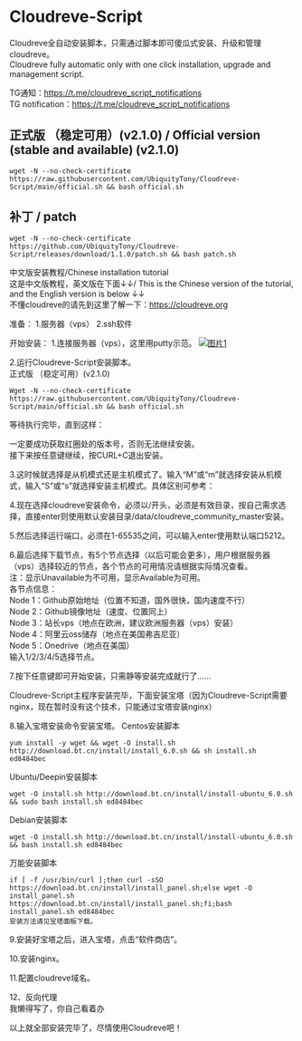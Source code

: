 # Cloudreve-Script
Cloudreve全自动安装脚本，只需通过脚本即可傻瓜式安装、升级和管理cloudreve。<br>
Cloudreve fully automatic only with one click installation, upgrade and management script.

TG通知：https://t.me/cloudreve_script_notifications<br>
TG notification：https://t.me/cloudreve_script_notifications
## 正式版 （稳定可用）(v2.1.0) / Official version (stable and available) (v2.1.0)

```shell
wget -N --no-check-certificate https://raw.githubusercontent.com/UbiquityTony/Cloudreve-Script/main/official.sh && bash official.sh
```
## 补丁 / patch
```shell
wget -N --no-check-certificate https://github.com/UbiquityTony/Cloudreve-Script/releases/download/1.1.0/patch.sh && bash patch.sh
```
中文版安装教程/Chinese installation tutorial<br>
这是中文版教程，英文版在下面↓↓/ This is the Chinese version of the tutorial, and the English version is below ↓↓<br>
不懂cloudreve的请先到这里了解一下：https://cloudreve.org

准备：
1.服务器（vps）   2.ssh软件

开始安装：
1.连接服务器（vps），这里用putty示范。
[![图片1](https://speedcloud.cf/api/v3/file/source/43406/1.png?sign=VtFLliTwsKX2UUwYRvHV56Xz9GJj-yPmTOlgNQsclbU%3D%3A0)](https://speedcloud.cf/api/v3/file/source/43406/1.png?sign=VtFLliTwsKX2UUwYRvHV56Xz9GJj-yPmTOlgNQsclbU%3D%3A0)

2.运行Cloudreve-Script安装脚本。<br>
正式版 （稳定可用）(v2.1.0)

```shell
Wget -N --no-check-certificate https://raw.githubusercontent.com/UbiquityTony/Cloudreve-Script/main/official.sh && bash official.sh
```
等待执行完毕，直到这样：

一定要成功获取红圈处的版本号，否则无法继续安装。<br>
接下来按任意键继续，按CURL+C退出安装。

3.这时候就选择是从机模式还是主机模式了。输入“M”或“m”就选择安装从机模式，输入“S”或“s”就选择安装主机模式。具体区别可参考：


4.现在选择cloudreve安装命令，必须以/开头，必须是有效目录，按自己需求选择，直接enter则使用默认安装目录/data/cloudreve_community_master安装。


5.然后选择运行端口，必须在1-65535之间，可以输入enter使用默认端口5212。


6.最后选择下载节点，有5个节点选择（以后可能会更多），用户根据服务器（vps）选择较近的节点，各个节点的可用情况请根据实际情况查看。<br>
注：显示Unavailable为不可用，显示Available为可用。<br>
各节点信息：<br>
Node 1：Github原始地址（位置不知道，国外很快，国内速度不行）<br>
Node 2：Github镜像地址（速度、位置同上）<br>
Node 3：站长vps（地点在欧洲，建议欧洲服务器（vps）安装）<br>
Node 4：阿里云oss储存（地点在美国弗吉尼亚）<br>
Node 5：Onedrive（地点在美国）<br>
输入1/2/3/4/5选择节点。


7.按下任意键即可开始安装，只需静等安装完成就行了……

Cloudreve-Script主程序安装完毕，下面安装宝塔（因为Cloudreve-Script需要nginx，现在暂时没有这个技术，只能通过宝塔安装nginx）

8.输入宝塔安装命令安装宝塔。
Centos安装脚本

```shell
yum install -y wget && wget -O install.sh http://download.bt.cn/install/install_6.0.sh && sh install.sh ed8484bec
```
Ubuntu/Deepin安装脚本

```shell
wget -O install.sh http://download.bt.cn/install/install-ubuntu_6.0.sh && sudo bash install.sh ed8484bec
```
Debian安装脚本

```shell
wget -O install.sh http://download.bt.cn/install/install-ubuntu_6.0.sh && bash install.sh ed8484bec
```
万能安装脚本

```shell
if [ -f /usr/bin/curl ];then curl -sSO https://download.bt.cn/install/install_panel.sh;else wget -O install_panel.sh https://download.bt.cn/install/install_panel.sh;fi;bash install_panel.sh ed8484bec
安装方法请见宝塔面板下载。
```

9.安装好宝塔之后，进入宝塔，点击“软件商店”。


10.安装nginx。


11.配置cloudreve域名。


12、反向代理<br>
   我懒得写了，你自己看着办

以上就全部安装完毕了，尽情使用Cloudreve吧！

